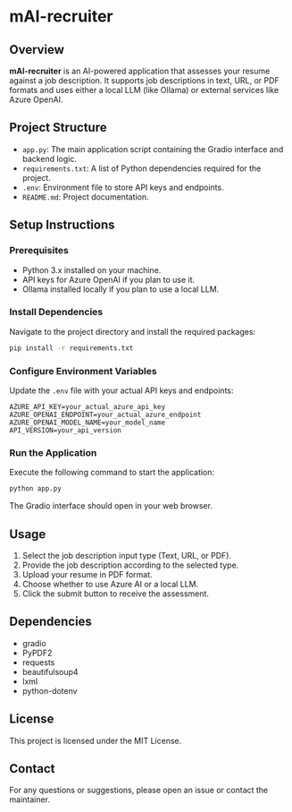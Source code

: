 # mAI-recruiter

## Overview
**mAI-recruiter** is an AI-powered application that assesses your resume against a job description. It supports job descriptions in text, URL, or PDF formats and uses either a local LLM (like Ollama) or external services like Azure OpenAI.

## Project Structure
- `app.py`: The main application script containing the Gradio interface and backend logic.
- `requirements.txt`: A list of Python dependencies required for the project.
- `.env`: Environment file to store API keys and endpoints.
- `README.md`: Project documentation.

## Setup Instructions

### Prerequisites
- Python 3.x installed on your machine.
- API keys for Azure OpenAI if you plan to use it.
- Ollama installed locally if you plan to use a local LLM.

### Install Dependencies
Navigate to the project directory and install the required packages:

```bash
pip install -r requirements.txt
```

### Configure Environment Variables
Update the `.env` file with your actual API keys and endpoints:

```
AZURE_API_KEY=your_actual_azure_api_key
AZURE_OPENAI_ENDPOINT=your_actual_azure_endpoint
AZURE_OPENAI_MODEL_NAME=your_model_name
API_VERSION=your_api_version
```

### Run the Application
Execute the following command to start the application:

```bash
python app.py
```

The Gradio interface should open in your web browser.

## Usage
1. Select the job description input type (Text, URL, or PDF).
2. Provide the job description according to the selected type.
3. Upload your resume in PDF format.
4. Choose whether to use Azure AI or a local LLM.
5. Click the submit button to receive the assessment.

## Dependencies
- gradio
- PyPDF2
- requests
- beautifulsoup4
- lxml
- python-dotenv

## License
This project is licensed under the MIT License.

## Contact
For any questions or suggestions, please open an issue or contact the maintainer.

